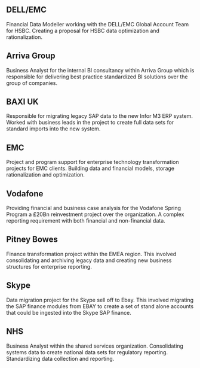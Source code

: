## DELL/EMC
Financial Data Modeller working with the DELL/EMC Global Account Team for HSBC. Creating a proposal for HSBC data optimization and rationalization.

## Arriva Group
Business Analyst for the internal BI consultancy within Arriva Group which is responsible for delivering best practice standardized BI solutions over the group of companies.   				

## BAXI UK
Responsible for migrating legacy SAP data to the new Infor M3 ERP system. Worked with business leads in the project to create full data sets for standard imports into the new system.

## EMC
Project and program support for enterprise technology transformation projects for EMC clients. Building data and financial models, storage rationalization and optimization.

## Vodafone
Providing financial and business case analysis for the Vodafone Spring Program a £20Bn reinvestment project over the organization. A complex reporting requirement with both financial and non-financial data.

## Pitney Bowes
Finance transformation project within the EMEA region. This involved consolidating and archiving legacy data and creating new business structures for enterprise reporting.

## Skype
Data migration project for the Skype sell off to Ebay. This involved migrating the SAP finance modules from EBAY to create a set of stand alone accounts that could be ingested into the Skype SAP finance.

## NHS
Business Analyst within the shared services organization. Consolidating systems data to create national data sets for regulatory reporting. Standardizing data collection and reporting.
